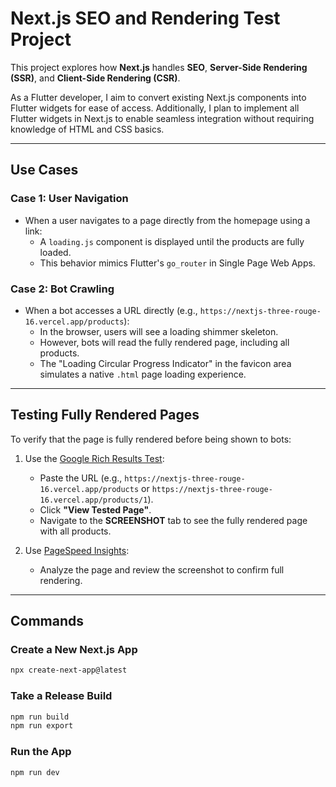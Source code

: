 # Next.js SEO and Rendering Test Project

This project explores how **Next.js** handles **SEO**, **Server-Side Rendering (SSR)**, and **Client-Side Rendering (CSR)**. 

As a Flutter developer, I aim to convert existing Next.js components into Flutter widgets for ease of access. Additionally, I plan to implement all Flutter widgets in Next.js to enable seamless integration without requiring knowledge of HTML and CSS basics.

---

## Use Cases

### Case 1: User Navigation
- When a user navigates to a page directly from the homepage using a link:
  - A `loading.js` component is displayed until the products are fully loaded.
  - This behavior mimics Flutter's `go_router` in Single Page Web Apps.

### Case 2: Bot Crawling
- When a bot accesses a URL directly (e.g., `https://nextjs-three-rouge-16.vercel.app/products`):
  - In the browser, users will see a loading shimmer skeleton.
  - However, bots will read the fully rendered page, including all products.
  - The "Loading Circular Progress Indicator" in the favicon area simulates a native `.html` page loading experience.

---

## Testing Fully Rendered Pages

To verify that the page is fully rendered before being shown to bots:

1. Use the [Google Rich Results Test](https://search.google.com/test/rich-results):
   - Paste the URL (e.g., `https://nextjs-three-rouge-16.vercel.app/products` or `https://nextjs-three-rouge-16.vercel.app/products/1`).
   - Click **"View Tested Page"**.
   - Navigate to the **SCREENSHOT** tab to see the fully rendered page with all products.

2. Use [PageSpeed Insights](https://pagespeed.web.dev):
   - Analyze the page and review the screenshot to confirm full rendering.

---

## Commands

### Create a New Next.js App
```bash
npx create-next-app@latest
```

### Take a Release Build
```bash
npm run build
npm run export
```

### Run the App
```bash
npm run dev
```